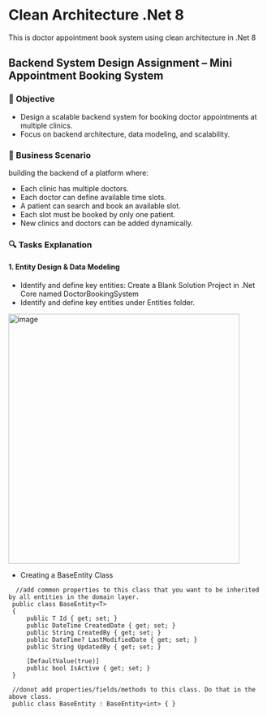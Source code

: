 # Clean Architecture .Net 8
This is doctor appointment book system using clean architecture in .Net 8

## Backend System Design Assignment – Mini Appointment Booking System

### 🎯 Objective
- Design a scalable backend system for booking doctor appointments at multiple clinics. 
- Focus on backend architecture, data modeling, and scalability.
  
### 💼 Business Scenario

building the backend of a platform where:
-	Each clinic has multiple doctors.
-	Each doctor can define available time slots.
-	A patient can search and book an available slot.
-	Each slot must be booked by only one patient.
-	New clinics and doctors can be added dynamically.

### 🔍 Tasks Explanation

#### 1. Entity Design & Data Modeling  

-	Identify and define key entities: Create a Blank Solution Project in .Net Core named DoctorBookingSystem 
-	Identify and define key entities under Entities folder.

<img width="455" height="491" alt="image" src="https://github.com/user-attachments/assets/245c3b1e-703b-4708-8fc3-51f6c5ec462c" />

- Creating a BaseEntity Class
```
  //add common properties to this class that you want to be inherited by all entities in the domain layer.
 public class BaseEntity<T>
 {
     public T Id { get; set; }
     public DateTime CreatedDate { get; set; }
     public String CreatedBy { get; set; } 
     public DateTime? LastModifiedDate { get; set; }
     public String UpdatedBy { get; set; }

     [DefaultValue(true)]
     public bool IsActive { get; set; }
 }

 //donot add properties/fields/methods to this class. Do that in the above class.
 public class BaseEntity : BaseEntity<int> { }
```
